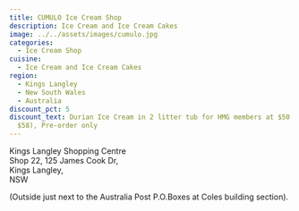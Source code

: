 ```yaml
---
title: CUMULO Ice Cream Shop
description: Ice Cream and Ice Cream Cakes
image: ../../assets/images/cumulo.jpg
categories:
  - Ice Cream Shop
cuisine:
  - Ice Cream and Ice Cream Cakes
region:
  - Kings Langley
  - New South Wales
  - Australia
discount_pct: 5
discount_text: Durian Ice Cream in 2 litter tub for HMG members at $50 (normally
  $58), Pre-order only
---
```


Kings Langley Shopping Centre\
Shop 22, 125 James Cook Dr,\
Kings Langley, \
NSW

(Outside just next to the Australia Post P.O.Boxes at Coles building section).
